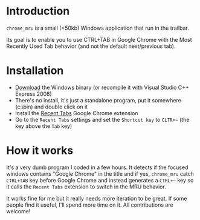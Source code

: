 Introduction
============

`chrome_mru` is a small (<50kb) Windows application that run in the trailbar.

Its goal is to enable you to use CTRL+TAB in Google Chrome with the Most Recently Used Tab behavior (and not the default next/previous tab).

Installation
============

* [Download](https://github.com/downloads/acemtp/chrome_mru/chrome_mru.exe) the Windows binary (or recompile it with Visual Studio C++ Express 2008)
* There's no install, it's just a standalone program, put it somewhere (c:\bin) and double click on it
* Install the [Recent Tabs](https://chrome.google.com/webstore/detail/ocllfmhjhfmogablefmibmjcodggknml) Google Chrome extension
* Go to the `Recent Tabs` settings and set the `Shortcut key` to `CLTR+~` (the key above the `Tab` key)

How it works
============

It's a very dumb program I coded in a few hours. It detects if the focused windows contains "Google Chrome" in the title and if yes,
`chrome_mru` catch `CTRL+TAB` key before Google Chrome and instead generates a `CTRL+~` key so it calls the `Recent Tabs` extension to switch in the MRU behavior.

It works fine for me but it really needs more iteration to be great. If some people find it useful, I'll spend more time on it. All contributions are welcome!
